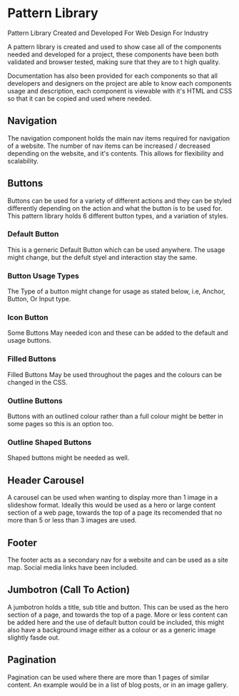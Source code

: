 # Pattern Library
Pattern Library Created and Developed For Web Design For Industry 


A pattern library is created and used to show case all of the components needed and developed for a project, these components have been both validated and browser tested, making sure that they are to t high quality. 

Documentation has also been provided for each components so that all developers and designers on the project are able to know each components usage and description, each component is viewable with it's HTML and CSS so that it can be copied and used where needed. 


## Navigation 
The navigation component holds the main nav items required for navigation of a website. The number of nav items can be increased / decreased depending on the website, and it's contents. This allows for flexibility and scalability.



## Buttons
Buttons can be used for a variety of different actions and they can be styled differently depending on the action and what the button is to be used for. This pattern library holds 6 different button types, and a variation of styles.

### Default Button 
This is a gerneric Default Button which can be used anywhere. The usage might change, but the defult styel and interaction stay the same.

### Button Usage Types
The Type of a button might change for usage as stated below, i.e, Anchor, Button, Or Input type.

### Icon Button 
Some Buttons May needed icon and these can be added to the default and usage buttons.

### Filled Buttons
Filled Buttons May be used throughout the pages and the colours can be changed in the CSS.

### Outline Buttons
Buttons with an outlined colour rather than a full colour might be better in some pages so this is an option too.

### Outline Shaped Buttons 
Shaped buttons might be needed as well.




## Header Carousel
A carousel can be used when wanting to display more than 1 image in a slideshow format. Ideally this would be used as a hero or large content section of a web page, towards the top of a page its recomended that no more than 5 or less than 3 images are used. 


 
## Footer
The footer acts as a secondary nav for a website and can be used as a site map. Social media links have been included.




## Jumbotron (Call To Action)
A jumbotron holds a title, sub title and button. This can be used as the hero section of a page, and towards the top of a page. More or less content can be added here and the use of default button could be included, this might also have a background image either as a colour or as a generic image slightly fasde out.



## Pagination
Pagination can be used where there are more than 1 pages of similar content. An example would be in a list of blog posts, or in an image gallery. 
